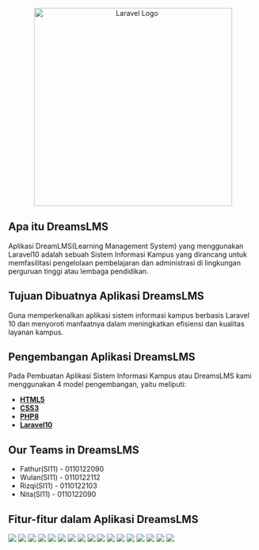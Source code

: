 <p align="center"><a href="#" target="_blank"><img src="https://dreamslms.dreamguystech.com/html/assets/img/logo.svg" width="400" alt="Laravel Logo"></a></p>

<!-- <p align="center">
<a href="https://github.com/laravel/framework/actions"><img src="https://github.com/laravel/framework/workflows/tests/badge.svg" alt="Build Status"></a>
<a href="https://packagist.org/packages/laravel/framework"><img src="https://img.shields.io/packagist/dt/laravel/framework" alt="Total Downloads"></a>
<a href="https://packagist.org/packages/laravel/framework"><img src="https://img.shields.io/packagist/v/laravel/framework" alt="Latest Stable Version"></a>
<a href="https://packagist.org/packages/laravel/framework"><img src="https://img.shields.io/packagist/l/laravel/framework" alt="License"></a>
</p> -->

## Apa itu DreamsLMS

Aplikasi DreamLMS(Learning Management System) yang menggunakan Laravel10 adalah sebuah Sistem Informasi Kampus yang dirancang untuk memfasilitasi pengelolaan pembelajaran dan administrasi di lingkungan perguruan tinggi atau lembaga pendidikan.

<!-- - [Simple, fast routing engine](https://laravel.com/docs/routing).
- [Powerful dependency injection container](https://laravel.com/docs/container).
- Multiple back-ends for [session](https://laravel.com/docs/session) and [cache](https://laravel.com/docs/cache) storage.
- Expressive, intuitive [database ORM](https://laravel.com/docs/eloquent).
- Database agnostic [schema migrations](https://laravel.com/docs/migrations).
- [Robust background job processing](https://laravel.com/docs/queues).
- [Real-time event broadcasting](https://laravel.com/docs/broadcasting).

Laravel is accessible, powerful, and provides tools required for large, robust applications. -->

## Tujuan Dibuatnya Aplikasi DreamsLMS

Guna memperkenalkan aplikasi sistem informasi kampus berbasis Laravel 10 dan menyoroti manfaatnya dalam meningkatkan efisiensi dan kualitas layanan kampus.

## Pengembangan Aplikasi DreamsLMS

Pada Pembuatan Aplikasi Sistem Informasi Kampus atau DreamsLMS kami menggunakan 4 model pengembangan, yaitu meliputi:

- **[HTML5](https://id.wikipedia.org/wiki/HTML5)**
- **[CSS3](https://id.wikipedia.org/wiki/CSS_3)**
- **[PHP8](https://www.php.net/releases/8.0/en.php)**
- **[Laravel10](https://laravel-news.com/laravel-10)**

## Our Teams in DreamsLMS

- Fathur(SI11) - 0110122090
- Wulan(SI11) - 0110122112
- Rizqi(SI11) - 0110122103
- Nita(SI11) - 0110122090

## Fitur-fitur dalam Aplikasi DreamsLMS

<img src="https://fatkhur03.github.io/1.png">
<img src="https://fatkhur03.github.io/2.png">
<img src="https://fatkhur03.github.io/3.png">
<img src="https://fatkhur03.github.io/4.png">
<img src="https://fatkhur03.github.io/5.png">
<img src="https://fatkhur03.github.io/6.png">
<img src="https://fatkhur03.github.io/7.png">
<img src="https://fatkhur03.github.io/8.png">
<img src="https://fatkhur03.github.io/9.png">
<img src="https://fatkhur03.github.io/10.png">
<img src="https://fatkhur03.github.io/11.png">
<img src="https://fatkhur03.github.io/12.png">
<img src="https://fatkhur03.github.io/13.png">
<img src="https://fatkhur03.github.io/14.png">
<img src="https://fatkhur03.github.io/15.png">
<img src="https://fatkhur03.github.io/16.png">
<img src="https://fatkhur03.github.io/17.png">

